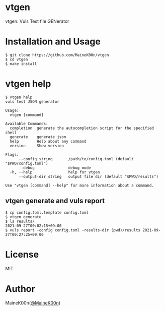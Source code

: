 # vtgen
vtgen: Vuls Test file GENerator

# Installation and Usage
```console
$ git clone https://github.com/MaineK00n/vtgen
$ cd vtgen
$ make install
```

# vtgen help
```console
$ vtgen help
vuls test JSON generator

Usage:
  vtgen [command]

Available Commands:
  completion  generate the autocompletion script for the specified shell
  generate    generate json
  help        Help about any command
  version     Show version

Flags:
      --config string       /path/to/config.toml (default "$PWD/config.toml")
      --debug               debug mode
  -h, --help                help for vtgen
      --output-dir string   output file dir (default "$PWD/results")

Use "vtgen [command] --help" for more information about a command.
```

## vtgen generate and vuls report
```console
$ cp config.toml.template config.toml
$ vtgen generate
$ ls results/
2021-09-27T00:02:15+09:00
$ vuls report -config config.toml -results-dir (pwd)/results 2021-09-27T00:27:25+09:00
```

# License
MIT

# Author
MaineK00n([@MaineK00n](https://twitter.com/MaineK00n))